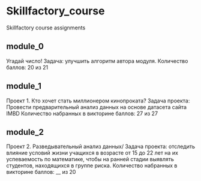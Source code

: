 # Skillfactory_course
  Skillfactory course assignments

## module_0
  Угадай число!
  Задача: улучшить алгоритм автора модуля.
  Количество баллов: 20 из 21

## module_1
  Проект 1. Кто хочет стать миллионером кинопроката?
  Задача проекта: Провести предварительный анализ данных на основе датасета сайта IMBD
  Количество набранных в викторине баллов: 27 из 27
  
## module_2
  Проект 2. Разведывательный анализ данных/
  Задача проекта: отследить влияние условий жизни учащихся в возрасте от 15 до 22 лет 
  на их успеваемость по математике, чтобы на ранней стадии выявлять студентов, находящихся в группе риска.
  Количество набранных в викторине баллов: __ из 20
